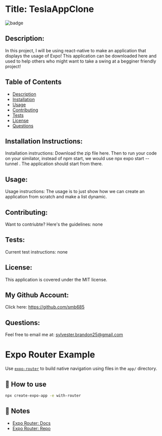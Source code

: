 
# Title: TeslaAppClone 
![badge](https://img.shields.io/badge/license-MIT-darkred)

## Description:

In this project, I will be using react-native to make an application that displays the usage  of Expo!  This application can be  downloaded here and used to  help others who might want to take a swing at a begginer friendly project!

## Table of Contents
- [Description](#description)
- [Installation](#installation)
- [Usage](#usage)
- [Contributing](#contributing)
- [Tests](#tests)
- [License](#license)
- [Questions](#questions)

## Installation Instructions:
Installation instructions: Download the zip file here. Then to run your code on your similator, instead of npm start, we would use npx expo start --tunnel . The application should start from there. 

## Usage:
Usage instructions: The usage is to just show how we can create an application from scratch and make a list dynamic.

## Contributing:
Want to contriubte? Here's the guidelines: none 

## Tests:
Current test instructions: none 

## License:
This application is covered under the MIT license. 

## My Github Account:
  Click here: https://github.com/smb685

  ## Questions:
  Feel free to email me at: sylvester.brandon25@gmail.com


# Expo Router Example

Use [`expo-router`](https://expo.github.io/router) to build native navigation using files in the `app/` directory.

## 🚀 How to use

```sh
npx create-expo-app -e with-router
```

## 📝 Notes

- [Expo Router: Docs](https://expo.github.io/router)
- [Expo Router: Repo](https://github.com/expo/router)
